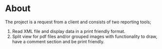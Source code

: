 # About

The project is a request from a client and consists of two reporting tools;

1. Read XML file and display data in a print friendly format.
2. Split view for pdf files and/or grouped images with functionality to draw, have a comment section and be print friendly.
